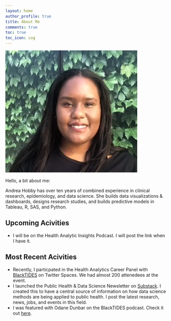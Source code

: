 ```yaml
---
layout: home
author_profile: true
title: About Me
comments: true
toc: true
toc_icon: cog
---
```


![image tooltip here](/images/hoyaahobby_edited.webp)


Hello, a bit about me:


Andrea Hobby has over ten years of combined experience in clinical research, epidemiology, and data science. She builds data visualizations & dashboards, designs research studies, and  builds predictive models in Tableau, R, SAS, and Python.


## Upcoming Acivities 
- I will be on the Health Analytic Insights Podcast. I will post the link when I have it. 

## Most Recent Acivities 

- Recently, I particpated in the Health Analytics Career Panel with [BlackTIDES](https://twitter.com/BlackTIDES1) on Twitter Spaces. We had almost 200 attenedees at the event.
- I launched the Public Health & Data Science Newsletter on [Substack](https://publichealthdatascience.substack.com/). I created this to have a central source of information on how data science methods are being applied to public health. I post the latest research, news, jobs, and events in this field. 
- I was featured with Odane Dunbar on the BlackTIDES podcast. Check it out [here](https://open.spotify.com/episode/0xuL7yHq1H4EU998q9FnEx).





